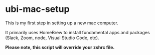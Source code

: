 # ubi-mac-setup

This is my first step in setting up a new mac computer.

It primarily uses HomeBrew to install fundamental apps and packages (Slack, Zoom, node, Visual Studio Code, etc).

**Please note, this script will override your zshrc file.**

